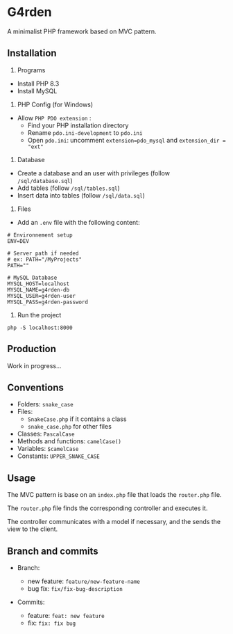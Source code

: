 # G4rden

A minimalist PHP framework based on MVC pattern.

## Installation

1. Programs

- Install PHP 8.3
- Install MySQL

1. PHP Config (for Windows)

- Allow `PHP PDO extension` :
  - Find your PHP installation directory
  - Rename `pdo.ini-development` to `pdo.ini`
  - Open `pdo.ini`: uncomment `extension=pdo_mysql` and `extension_dir = "ext"`

1. Database

- Create a database and an user with privileges (follow `/sql/database.sql`)
- Add tables (follow `/sql/tables.sql`)
- Insert data into tables (follow `/sql/data.sql`)

1. Files

- Add an `.env` file with the following content:

```
# Environnement setup
ENV=DEV

# Server path if needed
# ex: PATH="/MyProjects"
PATH=""

# MySQL Database
MYSQL_HOST=localhost
MYSQL_NAME=g4rden-db
MYSQL_USER=g4rden-user
MYSQL_PASS=g4rden-password
```

1. Run the project

```
php -S localhost:8000
```

## Production

Work in progress...

## Conventions

- Folders: `snake_case`
- Files:
  - `SnakeCase.php` if it contains a class
  - `snake_case.php` for other files
- Classes: `PascalCase`
- Methods and functions: `camelCase()`
- Variables: `$camelCase`
- Constants: `UPPER_SNAKE_CASE`

## Usage

The MVC pattern is base on an `index.php` file that loads the `router.php` file.

The `router.php` file finds the corresponding controller and executes it.

The controller communicates with a model if necessary, and the sends the view to the client.


## Branch and commits

- Branch:
    - new feature: `feature/new-feature-name`
    - bug fix: `fix/fix-bug-description`

- Commits:
    - feature: `feat: new feature`
    - fix: `fix: fix bug`